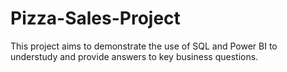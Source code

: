 # Pizza-Sales-Project
This project aims to demonstrate the use of SQL and Power BI to understudy and provide answers to key business questions.
